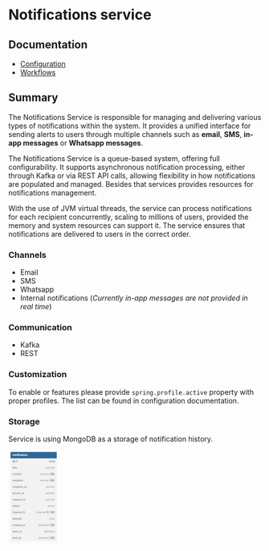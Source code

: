 # Notifications service

## Documentation
- [Configuration](./doc/configuration/config.md)
- [Workflows](./doc/workflows/workflows.md)


## Summary

The Notifications Service is responsible for managing and delivering various types of notifications within the system.
It provides a unified interface for sending alerts to users through multiple channels such as <b>email</b>, <b>SMS</b>, <b>in-app messages</b> or <b>Whatsapp messages</b>.

The Notifications Service is a queue-based system, offering full configurability. 
It supports asynchronous notification processing, either through Kafka or via REST API calls, allowing flexibility in how notifications are populated and managed.
Besides that services provides resources for notifications management.

With the use of JVM virtual threads, the service can process notifications for each recipient concurrently, scaling to millions of users, provided the memory and system resources can support it. The service ensures that notifications are delivered to users in the correct order.

### Channels
- Email
- SMS
- Whatsapp
- Internal notifications (<i>Currently in-app messages are not provided in real time</i>)


### Communication
- Kafka
- REST


### Customization
To enable or features please provide `spring.profile.active` property with proper profiles. The list can be found in configuration documentation.

### Storage
Service is using MongoDB as a storage of notification history.

![img.png](doc/images/db_schema.png)



